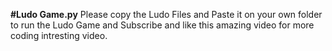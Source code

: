 **#Ludo Game.py**
Please copy the Ludo Files and Paste it on your own folder to run the Ludo Game and Subscribe and like this amazing video for more coding intresting video.
